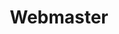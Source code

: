 ---
title: Webmaster
team: Technology Integration Services
organization: University of Texas Libraries
tenure: 2012 - 2014
tags: experience
description:
  - Lead developer for all public facing library websites. Responsible for maintaining the flagship Drupal website, a 20 site Wordpress installation, and dozens of HTML websites averaging 1,000,000+ combined monthly views.
  - Successfully migrated the flagship library website to Drupal 7 while guiding the adoption of critical technologies and standards, including responsive design patterns and a GitHub development and deployment workflow.
  - Prototype development of physically interactive library elements including digital signage, a study space availability system and an arcade-style Tetris console using a custom control interface.
---